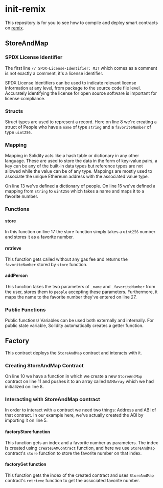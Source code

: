 # init-remix

This repository is for you to see how to compile and deploy smart contracts on [remix](https://remix.ethereum.org).

## StoreAndMap

### SPDX License Identifier

The first line `// SPDX-License-Identifier: MIT` which comes as a comment is not exactly a comment, it's a license identifier.

SPDX License Identifiers can be used to indicate relevant license information at any level, from package to the source code file level. Accurately identifying the license for open source software is important for license compliance.

### Structs

Struct types are used to represent a record. Here on line 8 we're creating a struct of People who have a `name` of type `string` and a `favoriteNumber` of type `uint256`.

### Mapping

Mapping in Solidity acts like a hash table or dictionary in any other language. These are used to store the data in the form of key-value pairs, a key can be any of the built-in data types but reference types are not allowed while the value can be of any type. Mappings are mostly used to associate the unique Ethereum address with the associated value type.

On line 13 we've defined a dictionary of people. On line 15 we've defined a mapping from `string` to `uint256` which takes a name and maps it to a favorite number.

### Functions

#### store

In this function on line 17 the store function simply takes a `uint256` number and stores it as a favorite number.

#### retrieve

This function gets called without any gas fee and returns the `favoriteNumber` stored by `store` function.

#### addPerson

This function takes the two parameters of `_name` and `_favoriteNumber` from the user, stores them to `people` accepting these parameters. Furthermore, it maps the name to the favorite number they've entered on line 27.

### Public Functions

Public functions/ Variables can be used both externally and internally. For public state variable, Solidity automatically creates a getter function.

## Factory

This contract deploys the `StoreAndMap` contract and interacts with it.

### Creating StoreAndMap Contract

On line 10 we have a function in which we create a new `StoreAndMap` contract on line 11 and pushes it to an array called `SAMArray` which we had initialized on line 8.

### Interacting with StoreAndMap contract

In order to interact with a contract we need two things: Address and ABI of that contract. In our example here, we've actually created the ABI by importing it on line 5.

#### factoryStore function

This function gets an index and a favorite number as parameters. The index is created using `createSAMContract` function, and here we use `StoreAndMap` contract's `store` function to store the favorite number on that index.

#### factoryGet function

This function gets the index of the created contract and uses `StoreAndMap` contract's `retrieve` function to get the associated favorite number. 
